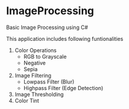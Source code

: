# ImageProcessing
Basic Image Processing using C#

This application includes following funtionalities
1. Color Operations
    - RGB to Grayscale
    - Negative
    - Sepia
2. Image Filtering
    - Lowpass Filter (Blur)
    - Highpass Filter (Edge Detection)
3. Image Thresholding
4. Color Tint
